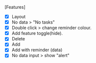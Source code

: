 [Features]

- [x] Layout
- [x] No data > "No tasks"
- [x] Double click > change reminder colour.
- [x] Add feature toggle(hide).
- [x] Delete
- [x] Add
- [x] Add with reminder (data)
- [x] No data input > show "alert"
